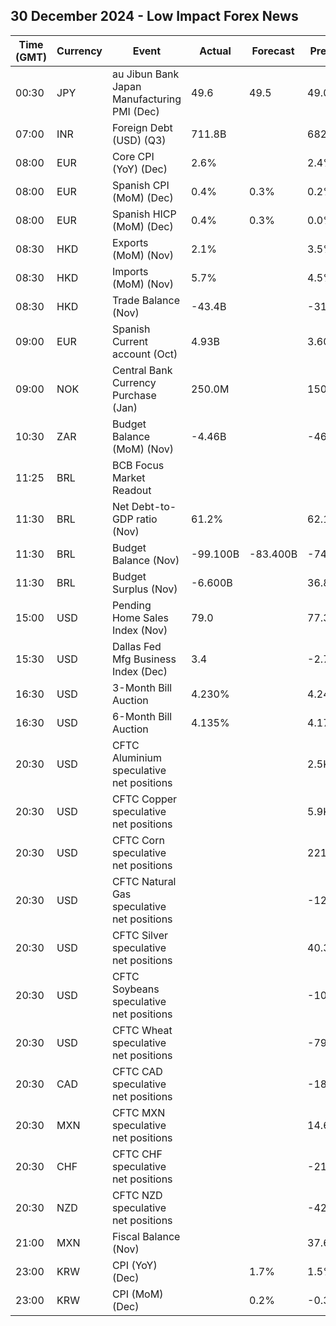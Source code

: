 ## 30 December 2024 - Low Impact Forex News

| Time (GMT) | Currency | Event | Actual | Forecast | Previous |
|------|----------|-------|--------|----------|----------|
| 00:30 | JPY | au Jibun Bank Japan Manufacturing PMI (Dec) | 49.6 | 49.5 | 49.0 |
| 07:00 | INR | Foreign Debt (USD) (Q3) | 711.8B |  | 682.3B |
| 08:00 | EUR | Core CPI (YoY) (Dec) | 2.6% |  | 2.4% |
| 08:00 | EUR | Spanish CPI (MoM) (Dec) | 0.4% | 0.3% | 0.2% |
| 08:00 | EUR | Spanish HICP (MoM) (Dec) | 0.4% | 0.3% | 0.0% |
| 08:30 | HKD | Exports (MoM) (Nov) | 2.1% |  | 3.5% |
| 08:30 | HKD | Imports (MoM) (Nov) | 5.7% |  | 4.5% |
| 08:30 | HKD | Trade Balance (Nov) | -43.4B |  | -31.0B |
| 09:00 | EUR | Spanish Current account (Oct) | 4.93B |  | 3.60B |
| 09:00 | NOK | Central Bank Currency Purchase (Jan) | 250.0M |  | 150.0M |
| 10:30 | ZAR | Budget Balance (MoM) (Nov) | -4.46B |  | -46.08B |
| 11:25 | BRL | BCB Focus Market Readout |  |  |  |
| 11:30 | BRL | Net Debt-to-GDP ratio (Nov) | 61.2% |  | 62.1% |
| 11:30 | BRL | Budget Balance (Nov) | -99.100B | -83.400B | -74.681B |
| 11:30 | BRL | Budget Surplus (Nov) | -6.600B |  | 36.883B |
| 15:00 | USD | Pending Home Sales Index (Nov) | 79.0 |  | 77.3 |
| 15:30 | USD | Dallas Fed Mfg Business Index (Dec) | 3.4 |  | -2.7 |
| 16:30 | USD | 3-Month Bill Auction | 4.230% |  | 4.240% |
| 16:30 | USD | 6-Month Bill Auction | 4.135% |  | 4.170% |
| 20:30 | USD | CFTC Aluminium speculative net positions |  |  | 2.5K |
| 20:30 | USD | CFTC Copper speculative net positions |  |  | 5.9K |
| 20:30 | USD | CFTC Corn speculative net positions |  |  | 221.8K |
| 20:30 | USD | CFTC Natural Gas speculative net positions |  |  | -128.2K |
| 20:30 | USD | CFTC Silver speculative net positions |  |  | 40.3K |
| 20:30 | USD | CFTC Soybeans speculative net positions |  |  | -109.3K |
| 20:30 | USD | CFTC Wheat speculative net positions |  |  | -79.3K |
| 20:30 | CAD | CFTC CAD speculative net positions |  |  | -182.1K |
| 20:30 | MXN | CFTC MXN speculative net positions |  |  | 14.6K |
| 20:30 | CHF | CFTC CHF speculative net positions |  |  | -21.8K |
| 20:30 | NZD | CFTC NZD speculative net positions |  |  | -42.5K |
| 21:00 | MXN | Fiscal Balance (Nov) |  |  | 37.66B |
| 23:00 | KRW | CPI (YoY) (Dec) |  | 1.7% | 1.5% |
| 23:00 | KRW | CPI (MoM) (Dec) |  | 0.2% | -0.3% |
